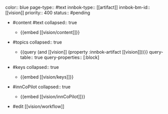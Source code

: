 color:: blue
page-type:: #text
innbok-type:: [[artifact]]
innbok-bm-id:: [[vision]]
priority:: 400
status:: #pending

- #content #text
  collapsed:: true
	- {{embed [[vision/content]]}}
- #topics
   collapsed:: true
    - {{query (and [[vision]] (property :innbok-artifact [[vision]]))}}
      query-table:: true
      query-properties:: [:block]
- #keys
  collapsed:: true
	- {{embed [[vision/keys]]}}
- #innCoPilot
   collapsed:: true
	 - {{embed [[vision/innCoPilot]]}}

- #edit [[vision/workflow]]

